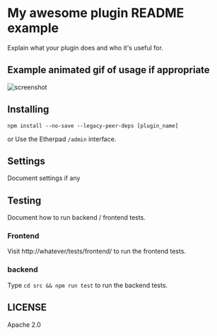 # My awesome plugin README example
Explain what your plugin does and who it's useful for.

## Example animated gif of usage if appropriate
![screenshot](https://user-images.githubusercontent.com/220864/99979953-97841d80-2d9f-11eb-9782-5f65817c58f4.PNG)

## Installing

```
npm install --no-save --legacy-peer-deps [plugin_name]
```

or Use the Etherpad ``/admin`` interface.

## Settings
Document settings if any

## Testing
Document how to run backend / frontend tests.

### Frontend

Visit http://whatever/tests/frontend/ to run the frontend tests.

### backend

Type ``cd src && npm run test`` to run the backend tests.

## LICENSE
Apache 2.0

